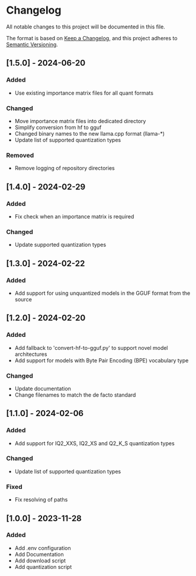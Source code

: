 # Changelog
All notable changes to this project will be documented in this file.

The format is based on [Keep a Changelog](https://keepachangelog.com/en/1.0.0/),
and this project adheres to [Semantic Versioning](https://semver.org/spec/v2.0.0.html).

## [1.5.0] - 2024-06-20

### Added
- Use existing importance matrix files for all quant formats

### Changed
- Move importance matrix files into dedicated directory
- Simplify conversion from hf to gguf
- Changed binary names to the new llama.cpp format (llama-\*)
- Update list of supported quantization types

### Removed
- Remove logging of repository directories

## [1.4.0] - 2024-02-29

### Added
- Fix check when an importance matrix is required

### Changed
- Update supported quantization types

## [1.3.0] - 2024-02-22

### Added
- Add support for using unquantized models in the GGUF format from the source

## [1.2.0] - 2024-02-20

### Added
- Add fallback to 'convert-hf-to-gguf.py' to support novel model architectures
- Add support for models with Byte Pair Encoding (BPE) vocabulary type

### Changed
- Update documentation
- Change filenames to match the de facto standard

## [1.1.0] - 2024-02-06

### Added
- Add support for IQ2_XXS, IQ2_XS and Q2_K_S quantization types

### Changed
- Update list of supported quantization types

### Fixed
- Fix resolving of paths

## [1.0.0] - 2023-11-28

### Added
- Add .env configuration
- Add Documentation
- Add download script
- Add quantization script
